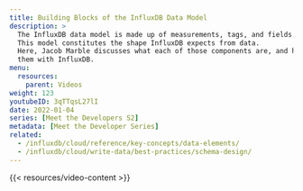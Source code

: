 ```yaml
---
title: Building Blocks of the InfluxDB Data Model
description: >
  The InfluxDB data model is made up of measurements, tags, and fields.
  This model constitutes the shape InfluxDB expects from data.
  Here, Jacob Marble discusses what each of those components are, and how to use
  them with InfluxDB.
menu:
  resources:
    parent: Videos
weight: 123
youtubeID: 3qTTqsL27lI
date: 2022-01-04
series: [Meet the Developers S2]
metadata: [Meet the Developer Series]
related: 
  - /influxdb/cloud/reference/key-concepts/data-elements/
  - /influxdb/cloud/write-data/best-practices/schema-design/
---
```


{{< resources/video-content >}}
